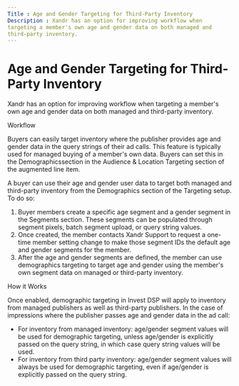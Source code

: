```yaml
---
Title : Age and Gender Targeting for Third-Party Inventory
Description : Xandr has an option for improving workflow when
targeting a member's own age and gender data on both managed and
third-party inventory.
---
```



# Age and Gender Targeting for Third-Party Inventory



Xandr has an option for improving workflow when
targeting a member's own age and gender data on both managed and
third-party inventory.

Workflow

Buyers can easily target inventory where the publisher provides age and
gender data in the query strings of their ad calls. This feature is
typically used for managed buying of a member's own data. Buyers can set
this in the Demographicssection in the
Audience & Location Targeting
section of the augmented line item.

A buyer can use their age and gender user data to target both managed
and third-party inventory from the
Demographics section of the Targeting
setup. To do so:

1.  Buyer members create a specific age segment and a gender segment in
    the Segments section. These segments can be populated through
    segment pixels, batch segment upload, or query string values.
2.  Once created, the member contacts Xandr
    Support to request a one-time member setting change to make those
    segment IDs the default age and gender segments for the member.
3.  After the age and gender segments are defined, the member can use
    demographics targeting to target age and gender using the member's
    own segment data on managed or third-party inventory.

How it Works

Once enabled, demographic targeting in Invest
DSP will apply to inventory from managed publishers as well as
third-party publishers. In the case of impressions where the publisher
passes age and gender data in the ad call:

- For inventory from managed inventory: age/gender segment values will
  be used for demographic targeting, unless age/gender is explicitly
  passed on the query string, in which case query string values will be
  used.
- For inventory from third party inventory: age/gender segment values
  will always be used for demographic targeting, even if age/gender is
  explicitly passed on the query string.




